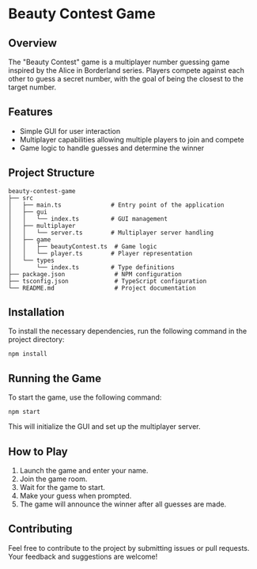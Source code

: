# Beauty Contest Game

## Overview
The "Beauty Contest" game is a multiplayer number guessing game inspired by the Alice in Borderland series. Players compete against each other to guess a secret number, with the goal of being the closest to the target number.

## Features
- Simple GUI for user interaction
- Multiplayer capabilities allowing multiple players to join and compete
- Game logic to handle guesses and determine the winner

## Project Structure
```
beauty-contest-game
├── src
│   ├── main.ts              # Entry point of the application
│   ├── gui
│   │   └── index.ts         # GUI management
│   ├── multiplayer
│   │   └── server.ts        # Multiplayer server handling
│   ├── game
│   │   ├── beautyContest.ts  # Game logic
│   │   └── player.ts        # Player representation
│   └── types
│       └── index.ts         # Type definitions
├── package.json              # NPM configuration
├── tsconfig.json             # TypeScript configuration
└── README.md                 # Project documentation
```

## Installation
To install the necessary dependencies, run the following command in the project directory:

```
npm install
```

## Running the Game
To start the game, use the following command:

```
npm start
```

This will initialize the GUI and set up the multiplayer server.

## How to Play
1. Launch the game and enter your name.
2. Join the game room.
3. Wait for the game to start.
4. Make your guess when prompted.
5. The game will announce the winner after all guesses are made.

## Contributing
Feel free to contribute to the project by submitting issues or pull requests. Your feedback and suggestions are welcome!